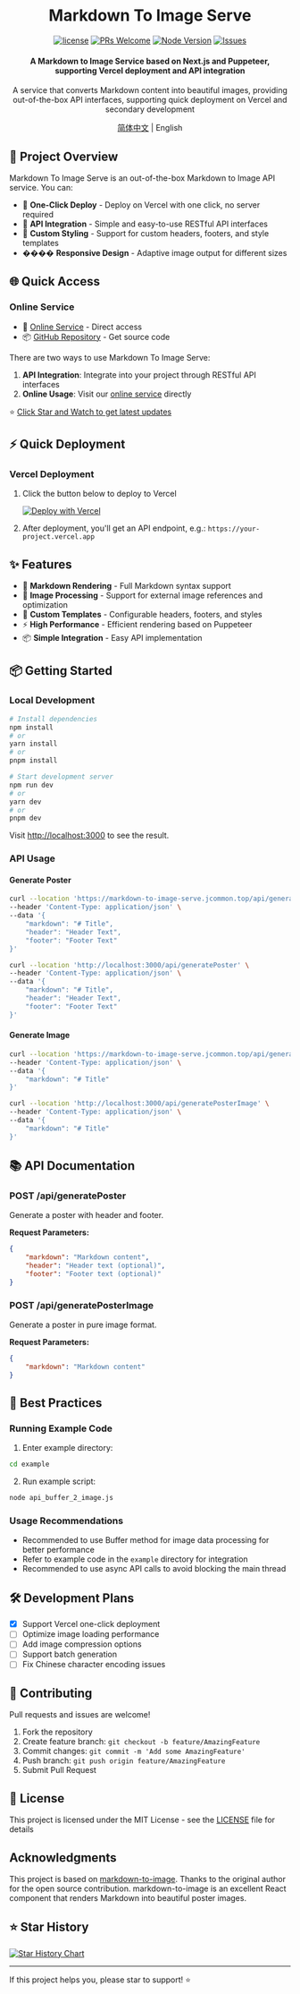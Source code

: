 <div align="center">

# Markdown To Image Serve

[![license](https://img.shields.io/badge/license-MIT-blue.svg)](./LICENSE)
[![PRs Welcome](https://img.shields.io/badge/PRs-welcome-brightgreen.svg)](#contributing)
[![Node Version](https://img.shields.io/node/v/next.svg)](https://nodejs.org)
[![Issues](https://img.shields.io/github/issues/your-username/markdown-to-image-serve.svg)](https://github.com/your-username/markdown-to-image-serve/issues)

<h4>A Markdown to Image Service based on Next.js and Puppeteer, supporting Vercel deployment and API integration</h4>

<p>A service that converts Markdown content into beautiful images, providing out-of-the-box API interfaces, supporting quick deployment on Vercel and secondary development</p>

[简体中文](./README.md) | English

</div>

## 🎯 Project Overview

Markdown To Image Serve is an out-of-the-box Markdown to Image API service. You can:

- 🚀 **One-Click Deploy** - Deploy on Vercel with one click, no server required
- 🔄 **API Integration** - Simple and easy-to-use RESTful API interfaces
- 🎨 **Custom Styling** - Support for custom headers, footers, and style templates
- ���� **Responsive Design** - Adaptive image output for different sizes

## 🌐 Quick Access

### Online Service

- 🔗 [Online Service](https://markdown-to-image-serve.jcommon.top) - Direct access
- 📦 [GitHub Repository](https://github.com/wxingheng/markdown-to-image-serve) - Get source code

There are two ways to use Markdown To Image Serve:
1. **API Integration**: Integrate into your project through RESTful API interfaces
2. **Online Usage**: Visit our [online service](https://markdown-to-image-serve.jcommon.top) directly

⭐ [Click Star and Watch to get latest updates](https://github.com/wxingheng/markdown-to-image-serve)

## ⚡️ Quick Deployment

### Vercel Deployment

1. Click the button below to deploy to Vercel
   
   [![Deploy with Vercel](https://vercel.com/button)](https://vercel.com/new/clone?repository-url=https://github.com/your-username/markdown-to-image-serve)

2. After deployment, you'll get an API endpoint, e.g.: `https://your-project.vercel.app`

## ✨ Features

- 🎯 **Markdown Rendering** - Full Markdown syntax support
- 🔄 **Image Processing** - Support for external image references and optimization
- 🎨 **Custom Templates** - Configurable headers, footers, and styles
- ⚡️ **High Performance** - Efficient rendering based on Puppeteer
- 📦 **Simple Integration** - Easy API implementation

## 📦 Getting Started

### Local Development

```bash
# Install dependencies
npm install
# or
yarn install
# or
pnpm install

# Start development server
npm run dev
# or
yarn dev
# or
pnpm dev
```

Visit [http://localhost:3000](http://localhost:3000) to see the result.

### API Usage

#### Generate Poster

```bash
curl --location 'https://markdown-to-image-serve.jcommon.top/api/generatePoster' \
--header 'Content-Type: application/json' \
--data '{
    "markdown": "# Title",
    "header": "Header Text",
    "footer": "Footer Text"
}'
```

```bash
curl --location 'http://localhost:3000/api/generatePoster' \
--header 'Content-Type: application/json' \
--data '{
    "markdown": "# Title",
    "header": "Header Text",
    "footer": "Footer Text"
}'
```

#### Generate Image

```bash
curl --location 'https://markdown-to-image-serve.jcommon.top/api/generatePosterImage' \
--header 'Content-Type: application/json' \
--data '{
    "markdown": "# Title"
}'
```

```bash
curl --location 'http://localhost:3000/api/generatePosterImage' \
--header 'Content-Type: application/json' \
--data '{
    "markdown": "# Title"
}'
```

## 📚 API Documentation

### POST /api/generatePoster

Generate a poster with header and footer.

**Request Parameters:**

```json
{
    "markdown": "Markdown content",
    "header": "Header text (optional)",
    "footer": "Footer text (optional)"
}
```

### POST /api/generatePosterImage

Generate a poster in pure image format.

**Request Parameters:**

```json
{
    "markdown": "Markdown content"
}
```

## 🚀 Best Practices

### Running Example Code
1. Enter example directory:
```bash
cd example
```

2. Run example script:
```bash
node api_buffer_2_image.js
```

### Usage Recommendations
- Recommended to use Buffer method for image data processing for better performance
- Refer to example code in the `example` directory for integration
- Recommended to use async API calls to avoid blocking the main thread

## 🛠 Development Plans

- [x] Support Vercel one-click deployment
- [ ] Optimize image loading performance
- [ ] Add image compression options
- [ ] Support batch generation
- [ ] Fix Chinese character encoding issues

## 🤝 Contributing

Pull requests and issues are welcome!

1. Fork the repository
2. Create feature branch: `git checkout -b feature/AmazingFeature`
3. Commit changes: `git commit -m 'Add some AmazingFeature'`
4. Push branch: `git push origin feature/AmazingFeature`
5. Submit Pull Request

## 📄 License

This project is licensed under the MIT License - see the [LICENSE](LICENSE) file for details

## Acknowledgments

This project is based on [markdown-to-image](https://github.com/gcui-art/markdown-to-image). Thanks to the original author for the open source contribution. markdown-to-image is an excellent React component that renders Markdown into beautiful poster images.

## ⭐️ Star History

[![Star History Chart](https://api.star-history.com/svg?repos=wxingheng/markdown-to-image-serve&type=Date)](https://star-history.com/#wxingheng/markdown-to-image-serve&Date)

---

If this project helps you, please star to support! ⭐️ 